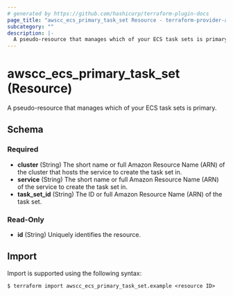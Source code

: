 ```yaml
---
# generated by https://github.com/hashicorp/terraform-plugin-docs
page_title: "awscc_ecs_primary_task_set Resource - terraform-provider-awscc"
subcategory: ""
description: |-
  A pseudo-resource that manages which of your ECS task sets is primary.
---
```


# awscc_ecs_primary_task_set (Resource)

A pseudo-resource that manages which of your ECS task sets is primary.



<!-- schema generated by tfplugindocs -->
## Schema

### Required

- **cluster** (String) The short name or full Amazon Resource Name (ARN) of the cluster that hosts the service to create the task set in.
- **service** (String) The short name or full Amazon Resource Name (ARN) of the service to create the task set in.
- **task_set_id** (String) The ID or full Amazon Resource Name (ARN) of the task set.

### Read-Only

- **id** (String) Uniquely identifies the resource.

## Import

Import is supported using the following syntax:

```shell
$ terraform import awscc_ecs_primary_task_set.example <resource ID>
```
